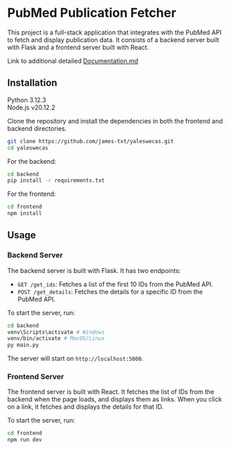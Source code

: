 # PubMed Publication Fetcher

This project is a full-stack application that integrates with the PubMed API to fetch and display publication data. It consists of a backend server built with Flask and a frontend server built with React.

Link to additional detailed [Documentation.md](Documentation.md)

## Installation

Python 3.12.3 \
Node.js v20.12.2

Clone the repository and install the dependencies in both the frontend and backend directories.

```bash
git clone https://github.com/james-txt/yaleswecas.git
cd yaleswecas
```


For the backend:

```bash
cd backend
pip install -r requirements.txt
```

For the frontend:

```bash
cd frontend
npm install
```

## Usage

### Backend Server

The backend server is built with Flask. It has two endpoints:

- `GET /get_ids`: Fetches a list of the first 10 IDs from the PubMed API.
- `POST /get_details`: Fetches the details for a specific ID from the PubMed API.

To start the server, run:

```bash
cd backend
venv\Scripts\activate # Windows
venv/bin/activate # MacOS/Linux
py main.py
```

The server will start on `http://localhost:5000`.

### Frontend Server

The frontend server is built with React. It fetches the list of IDs from the backend when the page loads, and displays them as links. When you click on a link, it fetches and displays the details for that ID.

To start the server, run:

```bash
cd frontend
npm run dev
```